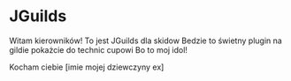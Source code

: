 # JGuilds
Witam kierowników! To jest JGuilds dla skidow
Bedzie to świetny plugin na gildie
 pokażcie do technic cupowi Bo to moj idol!

Kocham ciebie [imie mojej dziewczyny ex]
